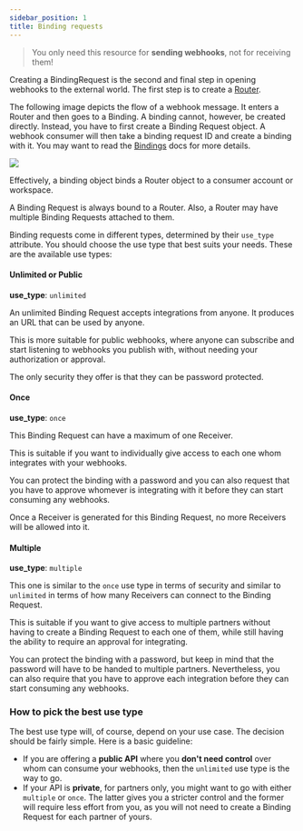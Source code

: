 ```yaml
---
sidebar_position: 1
title: Binding requests
---
```


> You only need this resource for **sending webhooks**, not for receiving them!

Creating a BindingRequest is the second and final step in opening webhooks
to the external world. The first step is to create a [Router](/docs/resources/routers).

The following image depicts the flow of a webhook message. It enters a Router
and then goes to a Binding. A binding cannot, however, be created directly.
Instead, you have to first create a Binding Request object. A webhook consumer
will then take a binding request ID and create a binding with it.
You may want to read the [Bindings](/docs/resources/bindings) docs for more details.

![](/img/webhook_binding_flow_1.svg)

Effectively, a binding object binds a Router object to a consumer
account or workspace.

A Binding Request is always bound to a Router. Also, a Router
may have multiple Binding Requests attached to them.

Binding requests come in different types, determined by their
`use_type` attribute. You should choose the use type that best suits
your needs. These are the available use types:

#### Unlimited or Public

**use\_type**: `unlimited`

An unlimited Binding Request accepts integrations from anyone. It
produces an URL that can be used by anyone.

This is more suitable for public webhooks, where anyone can subscribe and
start listening to webhooks you publish with, without needing your
authorization or approval.

The only security they offer is that they can be password protected.

#### Once

**use\_type**: `once`

This Binding Request can have a maximum of one Receiver.

This is suitable if you want to individually give access to each one whom
integrates with your webhooks.

You can protect the binding with a password and you can also request that
you have to approve whomever is integrating with it before they can start
consuming any webhooks.

Once a Receiver is generated for this Binding Request, no more Receivers
will be allowed into it.

#### Multiple

**use\_type**: `multiple`

This one is similar to the `once` use type in terms of security and similar
to `unlimited` in terms of how many Receivers can connect to the
Binding Request.

This is suitable if you want to give access to multiple partners without
having to create a Binding Request to each one of them, while
still having the ability to require an approval for integrating.

You can protect the binding with a password, but keep in mind that the
password will have to be handed to multiple partners. Nevertheless,
you can also require that you have to approve each integration before they
can start consuming any webhooks.

### How to pick the best use type

The best use type will, of course, depend on your use case. The decision
should be fairly simple. Here is a basic guideline:

* If you are offering a **public API** where you **don't need control** over
  whom can consume your webhooks, then the `unlimited` use type is the way
  to go.
* If your API is **private**, for partners only, you might want to go with
  either `multiple` or `once`. The latter gives you a stricter control
  and the former will require less effort from you, as you will not need
  to create a Binding Request for each partner of yours.
